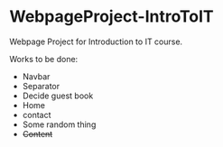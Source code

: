 # WebpageProject-IntroToIT
Webpage Project for Introduction to IT course.


Works to be done:
* Navbar
* Separator
* Decide guest book
* Home
* contact
* Some random thing
* <s>Content</s>
